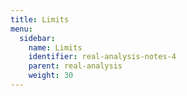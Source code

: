 ```yaml
---
title: Limits
menu:
  sidebar:
    name: Limits
    identifier: real-analysis-notes-4
    parent: real-analysis
    weight: 30
---
```




